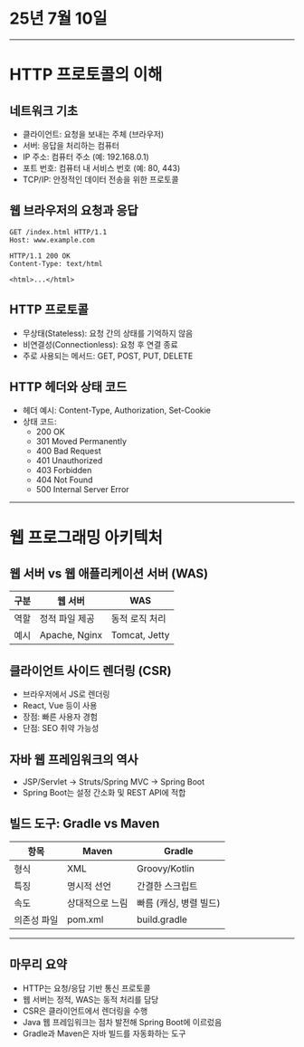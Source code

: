 # 25년 7월 10일

---

# HTTP 프로토콜의 이해

## 네트워크 기초

- 클라이언트: 요청을 보내는 주체 (브라우저)
- 서버: 응답을 처리하는 컴퓨터
- IP 주소: 컴퓨터 주소 (예: 192.168.0.1)
- 포트 번호: 컴퓨터 내 서비스 번호 (예: 80, 443)
- TCP/IP: 안정적인 데이터 전송을 위한 프로토콜


## 웹 브라우저의 요청과 응답
```http
GET /index.html HTTP/1.1
Host: www.example.com

HTTP/1.1 200 OK
Content-Type: text/html

<html>...</html>
```

## HTTP 프로토콜

- 무상태(Stateless): 요청 간의 상태를 기억하지 않음
- 비연결성(Connectionless): 요청 후 연결 종료
- 주로 사용되는 메서드: GET, POST, PUT, DELETE


## HTTP 헤더와 상태 코드

- 헤더 예시: Content-Type, Authorization, Set-Cookie
- 상태 코드:
  - 200 OK
  - 301 Moved Permanently
  - 400 Bad Request
  - 401 Unauthorized
  - 403 Forbidden
  - 404 Not Found
  - 500 Internal Server Error

---

# 웹 프로그래밍 아키텍처


## 웹 서버 vs 웹 애플리케이션 서버 (WAS)

| 구분 | 웹 서버 | WAS |
|------|---------|-----|
| 역할 | 정적 파일 제공 | 동적 로직 처리 |
| 예시 | Apache, Nginx | Tomcat, Jetty |


## 클라이언트 사이드 렌더링 (CSR)

- 브라우저에서 JS로 렌더링
- React, Vue 등이 사용
- 장점: 빠른 사용자 경험
- 단점: SEO 취약 가능성


## 자바 웹 프레임워크의 역사

- JSP/Servlet → Struts/Spring MVC → Spring Boot
- Spring Boot는 설정 간소화 및 REST API에 적합


## 빌드 도구: Gradle vs Maven

| 항목 | Maven | Gradle |
|------|-------|--------|
| 형식 | XML | Groovy/Kotlin |
| 특징 | 명시적 선언 | 간결한 스크립트 |
| 속도 | 상대적으로 느림 | 빠름 (캐싱, 병렬 빌드) |
| 의존성 파일 | pom.xml | build.gradle |

---


## 마무리 요약

- HTTP는 요청/응답 기반 통신 프로토콜
- 웹 서버는 정적, WAS는 동적 처리를 담당
- CSR은 클라이언트에서 렌더링을 수행
- Java 웹 프레임워크는 점차 발전해 Spring Boot에 이르렀음
- Gradle과 Maven은 자바 빌드를 자동화하는 도구

